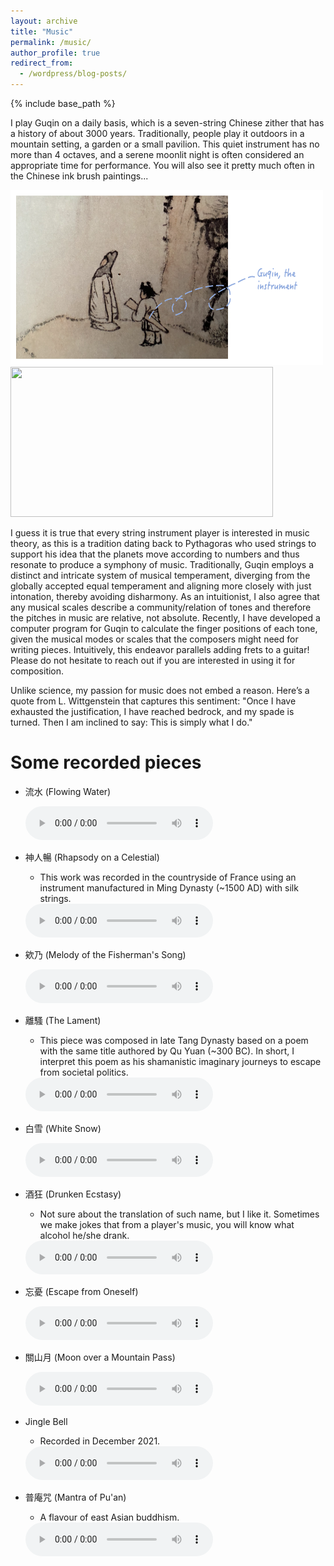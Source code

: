 ```yaml
---
layout: archive
title: "Music"
permalink: /music/
author_profile: true
redirect_from:
  - /wordpress/blog-posts/
---
```


{% include base_path %}

I play Guqin on a daily basis, which is a seven-string Chinese zither that has a history of about 3000 years. Traditionally, people play it outdoors in a mountain setting, a garden or a small pavilion. This quiet instrument has no more than 4 octaves, and a serene moonlit night is often considered an appropriate time for performance. You will also see it pretty much often in the Chinese ink brush paintings...

<img src="https://github.com/yanxu-chen/yanxu-chen.github.io/raw/master/images/Guqin2.png" width="500" height="280"><img src="https://github.com/yanxu-chen/yanxu-chen.github.io/raw/master/images/Guqin.png" width="420" height="240">

I guess it is true that every string instrument player is interested in music theory, as this is a tradition dating back to Pythagoras who used strings to support his idea that the planets move according to numbers and thus resonate to produce a symphony of music. Traditionally, Guqin employs a distinct and intricate system of musical temperament, diverging from the globally accepted equal temperament and aligning more closely with just intonation, thereby avoiding disharmony. As an intuitionist, I also agree that any musical scales describe a community/relation of tones and therefore the pitches in music are relative, not absolute. Recently, I have developed a computer program for Guqin to calculate the finger positions of each tone, given the musical modes or scales that the composers might need for writing pieces. Intuitively, this endeavor parallels adding frets to a guitar! Please do not hesitate to reach out if you are interested in using it for composition. 

Unlike science, my passion for music does not embed a reason. Here’s a quote from L. Wittgenstein that captures this sentiment: "Once I have exhausted the justification, I have reached bedrock, and my spade is turned. Then I am inclined to say: This is simply what I do." 

Some recorded pieces
======  
* 流水 (Flowing Water)

  <body>
    <audio controls>
      <source src="https://github.com/yanxu-chen/yanxu-chen.github.io/raw/master/media/Liushui_2023.mp3" type="audio/mp3">
      <p>Your browser doesn't support HTML5 audio. Here is a <a href="viper.mp3">link to the audio</a> instead.</p> 
    </audio>
  </body>

* 神人暢 (Rhapsody on a Celestial)
  * This work was recorded in the countryside of France using an instrument manufactured in Ming Dynasty (~1500 AD) with silk strings.
    
  <body>
    <audio controls>
      <source src="https://github.com/yanxu-chen/yanxu-chen.github.io/raw/master/media/Shenrenchang_2023.mp3" type="audio/mp3">
      <p>Your browser doesn't support HTML5 audio. Here is a <a href="viper.mp3">link to the audio</a> instead.</p> 
    </audio>
  </body>
  
* 欸乃 (Melody of the Fisherman's Song)

  <body>
    <audio controls>
      <source src="https://github.com/yanxu-chen/yanxu-chen.github.io/raw/master/media/Aoai_2024.mp3" type="audio/mp3">
      <p>Your browser doesn't support HTML5 audio. Here is a <a href="viper.mp3">link to the audio</a> instead.</p> 
    </audio>
  </body>

* 離騷 (The Lament)
  * This piece was composed in late Tang Dynasty based on a poem with the same title authored by Qu Yuan (~300 BC). In short, I interpret this poem as his shamanistic imaginary journeys to escape from societal politics. 

  <body>
    <audio controls>
      <source src="https://github.com/yanxu-chen/yanxu-chen.github.io/raw/master/media/Lisao_2023.mp3" type="audio/mp3">
      <p>Your browser doesn't support HTML5 audio. Here is a <a href="viper.mp3">link to the audio</a> instead.</p> 
    </audio>
  </body>
  
* 白雪 (White Snow)

  <body>
    <audio controls>
      <source src="https://github.com/yanxu-chen/yanxu-chen.github.io/raw/master/media/Baixue_2024.mp3" type="audio/mp3">
      <p>Your browser doesn't support HTML5 audio. Here is a <a href="viper.mp3">link to the audio</a> instead.</p> 
    </audio>
  </body>
  
* 酒狂 (Drunken Ecstasy)
  * Not sure about the translation of such name, but I like it. Sometimes we make jokes that from a player's music, you will know what alcohol he/she drank. 

  <body>
    <audio controls>
      <source src="https://github.com/yanxu-chen/yanxu-chen.github.io/raw/master/media/Jiukuang_2021.mp3" type="audio/mp3">
      <p>Your browser doesn't support HTML5 audio. Here is a <a href="viper.mp3">link to the audio</a> instead.</p> 
    </audio>
  </body>

* 忘憂 (Escape from Oneself)

  <body>
    <audio controls>
      <source src="https://github.com/yanxu-chen/yanxu-chen.github.io/raw/master/media/Wangyou_2022.mp3" type="audio/mp3">
      <p>Your browser doesn't support HTML5 audio. Here is a <a href="viper.mp3">link to the audio</a> instead.</p> 
    </audio>
  </body>
  
* 關山月 (Moon over a Mountain Pass)

  <body>
    <audio controls>
      <source src="https://github.com/yanxu-chen/yanxu-chen.github.io/raw/master/media/Guanshanyue_2022.mp3" type="audio/mp3">
      <p>Your browser doesn't support HTML5 audio. Here is a <a href="viper.mp3">link to the audio</a> instead.</p> 
    </audio>
  </body>
  
* Jingle Bell
  * Recorded in December 2021.

  <body>
    <audio controls>
      <source src="https://github.com/yanxu-chen/yanxu-chen.github.io/raw/master/media/Jinglebell_2021.mp3" type="audio/mp3">
      <p>Your browser doesn't support HTML5 audio. Here is a <a href="viper.mp3">link to the audio</a> instead.</p> 
    </audio>
  </body>
  
* 普庵咒 (Mantra of Pu'an)
  * A flavour of east Asian buddhism.

  <body>
    <audio controls>
      <source src="https://github.com/yanxu-chen/yanxu-chen.github.io/raw/master/media/Puanzhou_2022.mp3" type="audio/mp3">
      <p>Your browser doesn't support HTML5 audio. Here is a <a href="viper.mp3">link to the audio</a> instead.</p> 
    </audio>
  </body>


